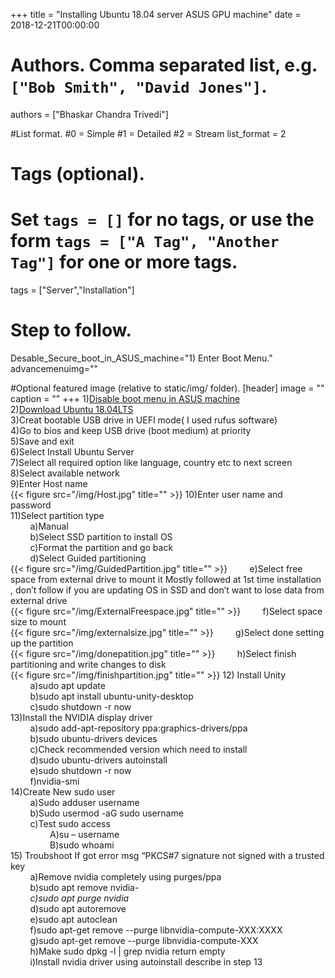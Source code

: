 +++
title = "Installing Ubuntu 18.04 server ASUS GPU machine" 
date = 2018-12-21T00:00:00

# Authors. Comma separated list, e.g. `["Bob Smith", "David Jones"]`.
authors = ["Bhaskar Chandra Trivedi"]

#List format.
#0 = Simple
#1 = Detailed
#2 = Stream
list_format = 2

# Tags (optional).
#   Set `tags = []` for no tags, or use the form `tags = ["A Tag", "Another Tag"]` for one or more tags.
tags = ["Server","Installation"]

# Step to follow.
Desable_Secure_boot_in_ASUS_machine="1) Enter Boot Menu."
advancemenuimg=""


#Optional featured image (relative to static/img/ folder).
[header] 
image = "" 
caption = "" 
+++
1)[Disable boot menu in ASUS machine](../disable-secure-boot-asus-machine)<br />
2)[Download Ubuntu 18.04LTS](http://cdimage.ubuntu.com/releases/18.04.1/release/?_ga=2.257800461.721767020.1545698526-895818190.1545698526)<br />
3)Creat bootable USB drive in UEFI mode( I used rufus software)<br />
4)Go to bios and keep USB drive (boot medium) at priority<br />
5)Save and exit<br />
6)Select Install Ubuntu Server<br />
7)Select all required option like language, country etc to next screen<br />
8)Select available network<br />
9)Enter Host name <br />
{{< figure src="/img/Host.jpg" title="" >}}
10)Enter user name and password<br />
11)Select partition type<br />
&nbsp;  &nbsp;  &nbsp;  &nbsp; a)Manual<br />
&nbsp;  &nbsp;  &nbsp;  &nbsp; b)Select SSD partition to install OS<br />
&nbsp;  &nbsp;  &nbsp;  &nbsp; c)Format the partition and go back<br />
&nbsp;  &nbsp;  &nbsp;  &nbsp; d)Select Guided partitioning<br />
{{< figure src="/img/GuidedPartition.jpg" title="" >}}
&nbsp;  &nbsp;  &nbsp;  &nbsp; e)Select free space from external drive to mount it Mostly followed at 1st time installation , don’t follow if you are updating OS in SSD and don’t want to lose data from external drive<br />
{{< figure src="/img/ExternalFreespace.jpg" title="" >}}
&nbsp;  &nbsp;  &nbsp;  &nbsp; f)Select space size to mount<br />
{{< figure src="/img/externalsize.jpg" title="" >}}
&nbsp;  &nbsp;  &nbsp;  &nbsp; g)Select done setting up the partition<br />
{{< figure src="/img/donepatition.jpg" title="" >}}
&nbsp;  &nbsp;  &nbsp;  &nbsp; h)Select finish partitioning and write changes to disk<br />
{{< figure src="/img/finishpartition.jpg" title="" >}}
12) Install Unity <br />
&nbsp;  &nbsp;  &nbsp;  &nbsp; a)sudo apt update<br />
&nbsp;  &nbsp;  &nbsp;  &nbsp; b)sudo apt install ubuntu-unity-desktop<br />
&nbsp;  &nbsp;  &nbsp;  &nbsp; c)sudo shutdown -r now<br />
13)Install the NVIDIA display driver <br />
&nbsp;  &nbsp;  &nbsp;  &nbsp; a)sudo add-apt-repository ppa:graphics-drivers/ppa<br />
&nbsp;  &nbsp;  &nbsp;  &nbsp; b)sudo ubuntu-drivers devices<br />
&nbsp;  &nbsp;  &nbsp;  &nbsp; c)Check recommended version which need to install<br />
&nbsp;  &nbsp;  &nbsp;  &nbsp; d)sudo ubuntu-drivers autoinstall<br />
&nbsp;  &nbsp;  &nbsp;  &nbsp; e)sudo shutdown -r now<br />
&nbsp;  &nbsp;  &nbsp;  &nbsp; f)nvidia-smi<br />
14)Create New sudo user <br />
&nbsp;  &nbsp;  &nbsp;  &nbsp; a)Sudo adduser username<br />
&nbsp;  &nbsp;  &nbsp;  &nbsp; b)Sudo usermod -aG sudo username<br />
&nbsp;  &nbsp;  &nbsp;  &nbsp; c)Test sudo access<br />
&nbsp;  &nbsp;  &nbsp;  &nbsp; &nbsp;  &nbsp;  &nbsp;  &nbsp; A)su – username<br />
&nbsp;  &nbsp;  &nbsp;  &nbsp; &nbsp;  &nbsp;  &nbsp;  &nbsp; B)sudo whoami<br />
15) Troubshoot If got error msg “PKCS#7 signature not signed with a trusted key<br />
&nbsp;  &nbsp;  &nbsp;  &nbsp; a)Remove nvidia completely using purges/ppa<br />
&nbsp;  &nbsp;  &nbsp;  &nbsp; b)sudo apt remove nvidia-*<br />
&nbsp;  &nbsp;  &nbsp;  &nbsp; c)sudo apt purge nvidia*<br />
&nbsp;  &nbsp;  &nbsp;  &nbsp; d)sudo apt autoremove<br />
&nbsp;  &nbsp;  &nbsp;  &nbsp; e)sudo apt autoclean<br />
&nbsp;  &nbsp;  &nbsp;  &nbsp; f)sudo apt-get remove --purge libnvidia-compute-XXX:XXXX<br />
&nbsp;  &nbsp;  &nbsp;  &nbsp; g)sudo apt-get remove --purge libnvidia-compute-XXX<br />
&nbsp;  &nbsp;  &nbsp;  &nbsp; h)Make sudo dpkg -l | grep nvidia return empty<br />
&nbsp;  &nbsp;  &nbsp;  &nbsp; i)Install nvidia driver using autoinstall describe in step 13<br />

